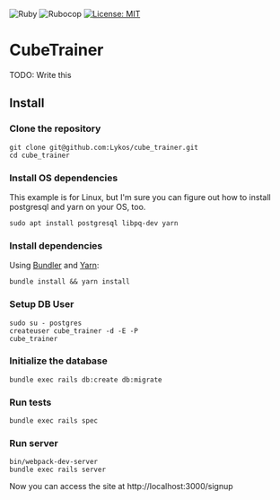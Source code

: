 ![Ruby](https://github.com/Lykos/cube_trainer/workflows/Ruby/badge.svg)
![Rubocop](https://github.com/Lykos/cube_trainer/workflows/Rubocop/badge.svg)
[![License: MIT](https://img.shields.io/badge/License-MIT-yellow.svg)](https://opensource.org/licenses/MIT)

# CubeTrainer
TODO: Write this

## Install

### Clone the repository

```shell
git clone git@github.com:Lykos/cube_trainer.git
cd cube_trainer
```

### Install OS dependencies

This example is for Linux, but I'm sure you can figure out how to install postgresql and yarn on
your OS, too.

```shell
sudo apt install postgresql libpq-dev yarn
```

### Install dependencies

Using [Bundler](https://github.com/bundler/bundler) and [Yarn](https://github.com/yarnpkg/yarn):

```shell
bundle install && yarn install
```

### Setup DB User

```shell
sudo su - postgres
createuser cube_trainer -d -E -P
cube_trainer
```

### Initialize the database

```shell
bundle exec rails db:create db:migrate
```

### Run tests

```shell
bundle exec rails spec
```

### Run server
```shell
bin/webpack-dev-server
bundle exec rails server
```

Now you can access the site at http://localhost:3000/signup
